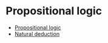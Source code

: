 # Propositional logic

- [Propositional logic](propositional-logic.md)
- [Natural deduction](natural-deduction.md)


